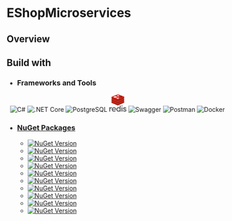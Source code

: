 # EShopMicroservices

## Overview
<p>
	
</p>

## Build with
* ### Frameworks and Tools

<div align="center">
	<img width="50" src="https://user-images.githubusercontent.com/25181517/121405384-444d7300-c95d-11eb-959f-913020d3bf90.png" alt="C#" title="C#"/>
	<img width="50" src="https://user-images.githubusercontent.com/25181517/121405754-b4f48f80-c95d-11eb-8893-fc325bde617f.png" alt=".NET Core" title=".NET Core"/>
	<img width="50" src="https://user-images.githubusercontent.com/25181517/117208740-bfb78400-adf5-11eb-97bb-09072b6bedfc.png" alt="PostgreSQL" title="PostgreSQL"/>
	<img src="https://raw.githubusercontent.com/devicons/devicon/master/icons/redis/redis-original-wordmark.svg" alt="redis" width="40" height="40"/>
	<img width="50" src="https://user-images.githubusercontent.com/25181517/186711335-a3729606-5a78-4496-9a36-06efcc74f800.png" alt="Swagger" title="Swagger"/>
	<img width="50" src="https://user-images.githubusercontent.com/25181517/192109061-e138ca71-337c-4019-8d42-4792fdaa7128.png" alt="Postman" title="Postman"/>
	<img width="50" src="https://user-images.githubusercontent.com/25181517/117207330-263ba280-adf4-11eb-9b97-0ac5b40bc3be.png" alt="Docker" title="Docker"/> <a href="https://redis.io" target="_blank" rel="noreferrer"> 	
</div>

* ### NuGet Packages

   *  ![NuGet Version](https://img.shields.io/nuget/v/MediatR?label=MediatR)
   *  ![NuGet Version](https://img.shields.io/nuget/v/Carter?label=Carter)
   *  ![NuGet Version](https://img.shields.io/nuget/v/Marten?style=flat&label=Marten)
   *  ![NuGet Version](https://img.shields.io/nuget/v/Mapster?style=flat&label=Mapster)
   *  ![NuGet Version](https://img.shields.io/nuget/v/FluentValidation?style=flat&label=FluentValidation)
   *  ![NuGet Version](https://img.shields.io/nuget/v/AspNetCore.HealthChecks.NpgSql?label=HealthChecks.NpgSql)
   *  ![NuGet Version](https://img.shields.io/nuget/v/AspNetCore.HealthChecks.Redis?label=HealthChecks.Redis)
   *  ![NuGet Version](https://img.shields.io/nuget/v/AspNetCore.HealthChecks.UI.Client?label=HealthChecks.UI.Client)
   *  ![NuGet Version](https://img.shields.io/nuget/v/Microsoft.Extensions.Caching.StackExchangeRedis?label=StackExchangeRedis)
   *  ![NuGet Version](https://img.shields.io/nuget/v/Scrutor?label=Scrutor)
